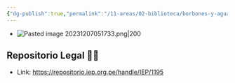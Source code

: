 ```yaml
---
{"dg-publish":true,"permalink":"/11-areas/02-biblioteca/borbones-y-aguardiente/","noteIcon":""}
---
```


- ![Pasted image 20231207051733.png|200](/img/user/10%20Entrada%20%F0%9F%9B%92/%F0%9F%92%BE%20Adjuntos/Pasted%20image%2020231207051733.png)
## Repositorio Legal 🤸‍♂️
- Link: https://repositorio.iep.org.pe/handle/IEP/1195
